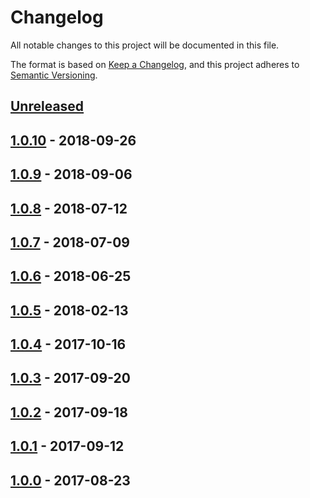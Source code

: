 # Changelog
All notable changes to this project will be documented in this file.

The format is based on [Keep a Changelog](https://keepachangelog.com/en/1.0.0/),
and this project adheres to [Semantic Versioning](https://semver.org/spec/v2.0.0.html).

## [Unreleased]

## [1.0.10] - 2018-09-26

## [1.0.9] - 2018-09-06

## [1.0.8] - 2018-07-12

## [1.0.7] - 2018-07-09

## [1.0.6] - 2018-06-25

## [1.0.5] - 2018-02-13

## [1.0.4] - 2017-10-16

## [1.0.3] - 2017-09-20

## [1.0.2] - 2017-09-18

## [1.0.1] - 2017-09-12

## [1.0.0] - 2017-08-23

[Unreleased]: https://github.com/terraform-google-modules/terraform-google-lb-http/compare/v1.0.10...HEAD
[1.0.10]: https://github.com/terraform-google-modules/terraform-google-lb-http/compare/v1.0.9...v1.0.10
[1.0.9]: https://github.com/terraform-google-modules/terraform-google-lb-http/compare/v1.0.8...v1.0.9
[1.0.8]: https://github.com/terraform-google-modules/terraform-google-lb-http/compare/v1.0.7...v1.0.8
[1.0.7]: https://github.com/terraform-google-modules/terraform-google-lb-http/compare/v1.0.6...v1.0.7
[1.0.6]: https://github.com/terraform-google-modules/terraform-google-lb-http/compare/v1.0.5...v1.0.6
[1.0.5]: https://github.com/terraform-google-modules/terraform-google-lb-http/compare/v1.0.4...v1.0.5
[1.0.4]: https://github.com/terraform-google-modules/terraform-google-lb-http/compare/v1.0.3...v1.0.4
[1.0.3]: https://github.com/terraform-google-modules/terraform-google-lb-http/compare/v1.0.2...v1.0.3
[1.0.2]: https://github.com/terraform-google-modules/terraform-google-lb-http/compare/v1.0.1...v1.0.2
[1.0.1]: https://github.com/terraform-google-modules/terraform-google-lb-http/compare/v1.0.0...v1.0.1
[1.0.0]: https://github.com/terraform-google-modules/terraform-google-lb-http/releases/tag/v1.0.0
